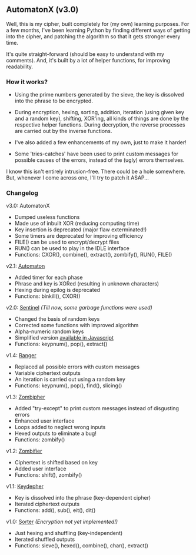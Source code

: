 ## AutomatonX (v3.0)

Well, this is my cipher, built completely for (my own) learning purposes. For a few months, I've been learning Python by finding different ways of getting into the cipher, and patching the algorithm so that it gets stronger every time.

It's quite straight-forward (should be easy to understand with my comments). And, it's built by a lot of helper functions, for improving readability.

### How it works?

- Using the prime numbers generated by the sieve, the key is dissolved into the phrase to be encrypted.

- During encryption, hexing, sorting, addition, iteration (using given key and a random key), shifting, XOR'ing, all kinds of things are done by the respective helper functions. During decryption, the reverse processes are carried out by the inverse functions.

- I've also added a few enhancements of my own, just to make it harder!

- Some 'tries-catches' have been used to print custom messages for possible causes of the errors, instead of the (ugly) errors themselves.

I know this isn't entirely intrusion-free. There could be a hole somewhere. But, whenever I come across one, I'll try to patch it ASAP...

### Changelog

v3.0: AutomatonX
- Dumped useless functions
- Made use of inbuilt XOR (reducing computing time)
- Key insertion is deprecated (major flaw exterminated!)
- Some timers are deprecated for improving efficiency
- FILE() can be used to encrypt/decrypt files
- RUN() can be used to play in the IDLE interface
- Functions: CXOR(), combine(), extract(), zombify(), RUN(), FILE()

v2.1: [Automaton](https://github.com/Wafflespeanut/Python/blob/9a583d54bd9f6dab2255e873f7c7bbc4fc943108/Encryption/Sentinel)
- Added timer for each phase
- Phrase and key is XORed (resulting in unknown characters)
- Hexing during epilog is deprecated
- Functions: binkill(), CXOR()

v2.0: [Sentinel](https://github.com/Wafflespeanut/Python/blob/581574ddd9c59cf0f45b933548aa2f2dc64203ae/Encryption/Sentinel) *(Till now, some garbage functions were used)*
- Changed the basis of random keys
- Corrected some functions with improved algorithm
- Alpha-numeric random keys
- Simplified version [available in Javascript](https://wafflespeanut.github.io/Sentinel)
- Functions: keypnum(), pop(), extract()

v1.4: [Ranger](https://github.com/Wafflespeanut/Python/blob/49bfe59bb4baa753678e6fbb4b29ad665459963c/Encryption/Ranger)
- Replaced all possible errors with custom messages
- Variable ciphertext outputs
- An iteration is carried out using a random key
- Functions: keypnum(), pop(), find(), slicing()

v1.3: [Zombipher](https://github.com/Wafflespeanut/Python/blob/3200ac598593c4abc7e9b3e899ad6889333c83ba/Encryption)
- Added "try-except" to print custom messages instead of disgusting errors
- Enhanced user interface
- Loops added to neglect wrong inputs
- Hexed outputs to eliminate a bug!
- Functions: zombify()

v1.2: [Zombifier](https://github.com/Wafflespeanut/Python/blob/cef60840ba2273ca2a0c3fb6943f927fcc7af01f/Encryption)
- Ciphertext is shifted based on key
- Added user interface
- Functions: shift(), zombify()

v1.1: [Keydepher](https://github.com/Wafflespeanut/Python/blob/d45d3dd783389c11de5e66cbcacbee0724e643f0/Encryption)
- Key is dissolved into the phrase (key-dependent cipher)
- Iterated ciphertext outputs
- Functions: add(), sub(), eit(), dit()

v1.0: [Sorter](https://github.com/Wafflespeanut/Python/blob/00ea11b8068e874fb86c84bc1d466b25053194b9/Encryption) *(Encryption not yet implemented!)*
- Just hexing and shuffling (key-independent)
- Iterated shuffled outputs
- Functions: sieve(), hexed(), combine(), char(), extract()